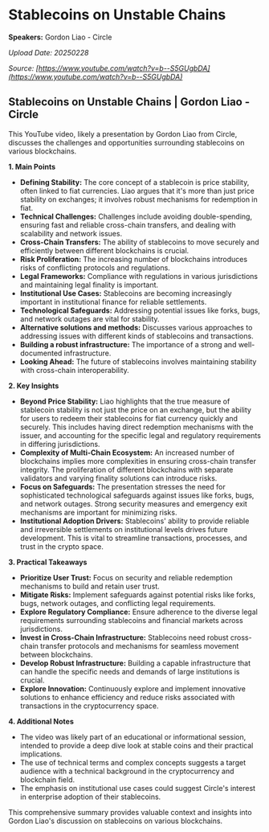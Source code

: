 # Stablecoins on Unstable Chains

**Speakers:** Gordon Liao - Circle


*Upload Date: 20250228*

*Source: [https://www.youtube.com/watch?v=b--S5GUgbDA](https://www.youtube.com/watch?v=b--S5GUgbDA)*

## Stablecoins on Unstable Chains | Gordon Liao - Circle

This YouTube video, likely a presentation by Gordon Liao from Circle, discusses the challenges and opportunities surrounding stablecoins on various blockchains.

**1. Main Points**

* **Defining Stability:**  The core concept of a stablecoin is price stability, often linked to fiat currencies.  Liao argues that it's more than just price stability on exchanges; it involves robust mechanisms for redemption in fiat.
* **Technical Challenges:**  Challenges include avoiding double-spending, ensuring fast and reliable cross-chain transfers, and dealing with scalability and network issues.
* **Cross-Chain Transfers:**  The ability of stablecoins to move securely and efficiently between different blockchains is crucial.
* **Risk Proliferation:** The increasing number of blockchains introduces risks of conflicting protocols and regulations.
* **Legal Frameworks:**  Compliance with regulations in various jurisdictions and maintaining legal finality is important.
* **Institutional Use Cases:** Stablecoins are becoming increasingly important in institutional finance for reliable settlements.
* **Technological Safeguards:**  Addressing potential issues like forks, bugs, and network outages are vital for stability.
* **Alternative solutions and methods:** Discusses various approaches to addressing issues with different kinds of stablecoins and transactions.
* **Building a robust infrastructure:**  The importance of a strong and well-documented infrastructure.
* **Looking Ahead:** The future of stablecoins involves maintaining stability with cross-chain interoperability.


**2. Key Insights**

* **Beyond Price Stability:**  Liao highlights that the true measure of stablecoin stability is not just the price on an exchange, but the ability for users to redeem their stablecoins for fiat currency quickly and securely. This includes having direct redemption mechanisms with the issuer, and accounting for the specific legal and regulatory requirements in differing jurisdictions.
* **Complexity of Multi-Chain Ecosystem:** An increased number of blockchains implies more complexities in ensuring cross-chain transfer integrity. The proliferation of different blockchains with separate validators and varying finality solutions can introduce risks.
* **Focus on Safeguards:**  The presentation stresses the need for sophisticated technological safeguards against issues like forks, bugs, and network outages. Strong security measures and emergency exit mechanisms are important for minimizing risks.
* **Institutional Adoption Drivers:** Stablecoins' ability to provide reliable and irreversible settlements on institutional levels drives future development. This is vital to streamline transactions, processes, and trust in the crypto space.


**3. Practical Takeaways**

* **Prioritize User Trust:**  Focus on security and reliable redemption mechanisms to build and retain user trust.
* **Mitigate Risks:** Implement safeguards against potential risks like forks, bugs, network outages, and conflicting legal requirements.
* **Explore Regulatory Compliance:**  Ensure adherence to the diverse legal requirements surrounding stablecoins and financial markets across jurisdictions.
* **Invest in Cross-Chain Infrastructure:**  Stablecoins need robust cross-chain transfer protocols and mechanisms for seamless movement between blockchains.
* **Develop Robust Infrastructure:**  Building a capable infrastructure that can handle the specific needs and demands of large institutions is crucial.
* **Explore Innovation:**  Continuously explore and implement innovative solutions to enhance efficiency and reduce risks associated with transactions in the cryptocurrency space.

**4. Additional Notes**

* The video was likely part of an educational or informational session, intended to provide a deep dive look at stable coins and their practical implications.
*  The use of technical terms and complex concepts suggests a target audience with a technical background in the cryptocurrency and blockchain field.
*  The emphasis on institutional use cases could suggest Circle's interest in enterprise adoption of their stablecoins.


This comprehensive summary provides valuable context and insights into Gordon Liao's discussion on stablecoins on various blockchains.